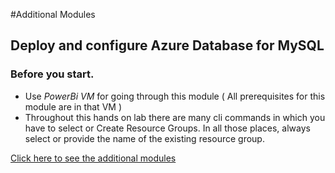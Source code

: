 #Additional Modules

## Deploy and configure Azure Database for MySQL

### Before you start.

* Use *PowerBi VM* for going through this module ( All prerequisites for this module are in that VM )
* Throughout this hands on lab there are many cli commands in which you have to select or Create Resource Groups. In all those places, always select 
or provide the name of the existing resource group.

 

<a href="https://github.com/Microsoft/developer-immersion-data/blob/master/labs/azure-mysql/wordpress-and-mysql/README.md">Click here to see the additional modules</a>

